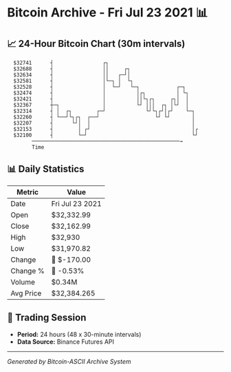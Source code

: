 # Bitcoin Archive - Fri Jul 23 2021 📊

## 📈 24-Hour Bitcoin Chart (30m intervals)

```
  $32741      ┤                ┌┐                              
  $32688      ┤                ││     ┌┐                       
  $32634      ┤                ││   ┌─┘│                       
  $32581      ┤                │└─┐ │  └┐                      
  $32528      ┤                │  └─┘   └─┐            ┌─┐     
  $32474      ┤                │          │┌┐          │ └┐    
  $32421      ┤                │          ││└┐┌┐     ┌┐│  │    
  $32367      ┼─┐              │          └┘ │││  ┌┐ │└┘  │    
  $32314      ┤ │  ┌┐        ┌─┘             └┘└┐┌┘│┌┘    └─┐  
  $32260      ┤ └──┘└┐┌┐  ┌──┘                  └┘ └┘       │  
  $32207      ┤      └┘│  │                                 │  
  $32153      ┤        │ ┌┘                                 │┌ 
  $32100      ┤        └─┘                                  └┘ 
        ────────────────────────────────────────────────→
        Time
```

## 📊 Daily Statistics

| Metric | Value |
|--------|-------|
| Date | Fri Jul 23 2021 |
| Open | $32,332.99 |
| Close | $32,162.99 |
| High | $32,930 |
| Low | $31,970.82 |
| Change | 🔴 $-170.00 |
| Change % | 🔴 -0.53% |
| Volume | $0.34M |
| Avg Price | $32,384.265 |

## 📅 Trading Session

- **Period:** 24 hours (48 x 30-minute intervals)
- **Data Source:** Binance Futures API

---
*Generated by Bitcoin-ASCII Archive System*
